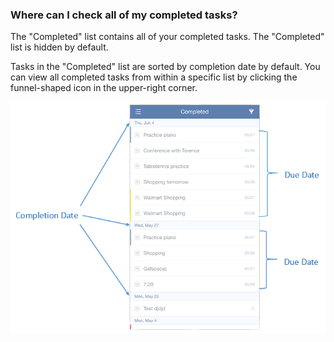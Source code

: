 ### Where can I check all of my completed tasks?

The "Completed" list contains all of your completed tasks. The "Completed" list is hidden by default. 

Tasks in the "Completed" list are sorted by completion date by default. You can view all completed tasks from within a specific list by clicking the funnel-shaped icon in the upper-right corner.

![](../images/ioscompletedlist.png)

